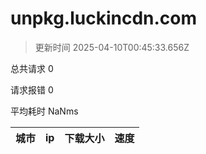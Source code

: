 
  # unpkg.luckincdn.com

  > 更新时间 2025-04-10T00:45:33.656Z
  
  总共请求 0

  请求报错 0

  平均耗时 NaNms

|城市|ip|下载大小|速度|
|-----|----------|---|---|

  